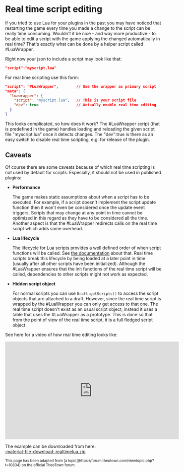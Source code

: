 # Real time script editing

If you tried to use Lua for your plugins in the past you may have noticed that restarting the game every time you made a change to the script can be really time consuming. Wouldn't it be nice - and way more productive - to be able to edit a script with the game applying the changed automatically in real time? That's exactly what can be done by a helper script called #LuaWrapper.

Right now your json to include a script may look like that:
```json
"script":"myscript.lua"
```

For real time scripting use this form:
```json
"script": "#LuaWrapper",        // Use the wrapper as primary script
"meta": {
  "luawrapper": {
    "script": "myscript.lua",   // This is your script file
    "dev": true                 // Actually enable real time editing
  }
}
```

This looks complicated, so how does it work? The #LuaWrapper script (that is predefined in the game) handles loading and reloading the given script file "myscript.lua" once it detects changes. The "dev":true is there as an easy switch to disable real time scripting, e.g. for release of the plugin.

## Caveats
Of course there are some caveats because of which real time scripting is not used by default for scripts. Especially, it should not be used in published plugins:

* **Performance**

    The game makes static assumptions about when a script has to be executed. For example, if a script doesn't implement the script:update function then it won't even be considered once the update event triggers. Scripts that may change at any point in time cannot be optimized in this regard as they have to be considered all the time. Another aspect is that the #LuaWrapper redirects calls on the real time script which adds some overhead.

* **Lua lifecycle**

    The lifecycle for Lua scripts provides a well defined order of when script functions will be called.
    See [the documentation](https://doc.theotown.com/topics/00-intro.md.html) about that.
    Real time scripts break this lifecycle by being loaded at a later point in time (usually after all other scripts have been initialized). Although the #LuaWrapper ensures that the init functions of the real time script will be called, dependencies to other scripts might not work as expected.

* **Hidden script object**

    For normal scripts you can use `Draft:getScripts()` to access the script objects that are attached to a draft. However, since the real time script is wrapped by the #LuaWrapper you can only get access to that one. The real time script doesn't exist as an usual script object, instead it uses a table that uses the #LuaWrapper as a prototype. This is done so that from the point of view of the real time script, it is a full fledged script object.

See here for a video of how real time editing looks like:
<iframe width="560" height="315" src="https://www.youtube.com/embed/EE9qoKTCbZ0" title="YouTube video player" frameborder="0" allow="accelerometer; autoplay; clipboard-write; encrypted-media; gyroscope; picture-in-picture; web-share" referrerpolicy="strict-origin-when-cross-origin" allowfullscreen></iframe>

The example can be downloaded from here: <br/>
[:material-file-download: realtimelua.zip](../../assets/guides/realtimelua.zip)

<sub>
This page has been adapted from
[a topic](https://forum.theotown.com/viewtopic.php?t=10834)
on the official TheoTown forum.
</sub>
